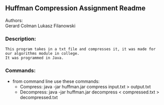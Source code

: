 ## Huffman Compression Assignment Readme
Authors:<br>
Gerard Colman
Lukasz Filanowski
### Description:
    This program takes in a txt file and compresses it, it was made for our algorithms module in college.
    It was programmed in Java.
### Commands:
- from command line use these commands:
    - Compress: java -jar huffman.jar compress input.txt > output.txt
    - Decompress: java -jar huffman.jar decompress < compressed.txt > decompressed.txt
    
